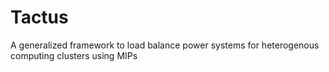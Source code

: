# Tactus
A generalized framework to load balance power systems for heterogenous computing clusters using MIPs
